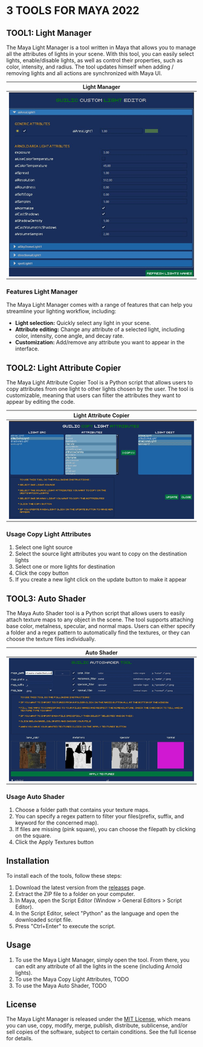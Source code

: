 # 3 TOOLS FOR MAYA 2022
## TOOL1: Light Manager

The Maya Light Manager is a tool written in Maya that allows you to manage all the attributes of lights in your scene. With this tool, you can easily select lights, enable/disable lights, as well as control their properties, such as color, intensity, and radius.
The tool updates himself when adding / removing lights and all actions are synchronized with Maya UI.

Light Manager        |  
:-------------------------:   |
![](./screenshots/tool1.jpg) |

### Features Light Manager

The Maya Light Manager comes with a range of features that can help you streamline your lighting workflow, including:

- **Light selection:** Quickly select any light in your scene.
- **Attribute editing:** Change any attribute of a selected light, including color, intensity, cone angle, and decay rate.
- **Customization:** Add/remove any attribute you want to appear in the interface.

## TOOL2: Light Attribute Copier

The Maya Light Attribute Copier Tool is a Python script that allows users to copy attributes from one light to other lights chosen by the user. The tool is customizable, meaning that users can filter the attributes they want to appear by editing the code.

Light Attribute Copier       |  
:-------------------------:   |
![](./screenshots/tool2.jpg) |

### Usage Copy Light Attributes
<ol>
  <li>Select one light source</li>
  <li>Select the source light attributes you want to copy on the destination lights</li>
  <li>Select one or more lights for destination</li>
  <li>Click the copy button</li>
  <li>If you create a new light click on the update button to make it appear</li>
</ol>

## TOOL3: Auto Shader

The Maya Auto Shader tool is a Python script that allows users to easily attach texture maps to any object in the scene. The tool supports attaching base color, metalness, specular, and normal maps. Users can either specify a folder and a regex pattern to automatically find the textures, or they can choose the texture files individually.

Auto Shader      |  
:-------------------------:   |
![](./screenshots/tool3.jpg) |

### Usage Auto Shader
<ol>
  <li>Choose a folder path that contains your texture maps.</li>
  <li>You can specify a regex pattern to filter your files(prefix, suffix, and keyword for the concerned map).</li>
  <li>If files are missing (pink square), you can choose the filepath by clicking on the square.</li>
  <li>Click the Apply Textures button</li>
</ol>

## Installation

To install each of the tools, follow these steps:

1. Download the latest version from the [releases](https://github.com/yourusername/maya-light-manager/releases) page.
2. Extract the ZIP file to a folder on your computer.
3. In Maya, open the Script Editor (Window > General Editors > Script Editor).
4. In the Script Editor, select "Python" as the language and open the downloaded script file.
5. Press "Ctrl+Enter" to execute the script.

## Usage

1. To use the Maya Light Manager, simply open the tool. From there, you can edit any attribute of all the lights in the scene (including Arnold lights).
2. To use the Maya Copy Light Attributes, TODO
3. To use the Maya Auto Shader, TODO

## License
The Maya Light Manager is released under the [MIT License](LICENSE), which means you can use, copy, modify, merge, publish, distribute, sublicense, and/or sell copies of the software, subject to certain conditions. See the full license for details.
